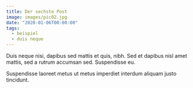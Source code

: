 ```yaml
---
title: Der sechste Post
image: images/pic02.jpg
date: "2020-01-06T00:00:00"
tags:
  - beispiel
  - duis neque
---
```

Duis neque nisi, dapibus sed mattis et quis, nibh. Sed et dapibus nisl amet
mattis, sed a rutrum accumsan sed. Suspendisse eu.
<!-- more -->
Suspendisse laoreet metus ut metus imperdiet interdum aliquam justo tincidunt.
